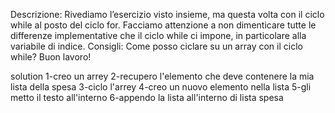 Descrizione: Rivediamo l’esercizio visto insieme, ma questa volta con il ciclo while al posto del ciclo for. Facciamo attenzione a non dimenticare tutte le differenze implementative che il ciclo while ci impone, in particolare alla variabile di indice.
Consigli: Come posso ciclare su un array con il ciclo while?
Buon lavoro!

solution
1-creo un arrey
2-recupero l'elemento che deve contenere la mia lista della spesa
3-ciclo l'arrey
4-creo un nuovo elemento nella lista
5-gli metto il testo all'interno
6-appendo la lista all'interno di lista spesa